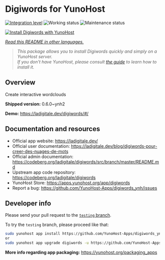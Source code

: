 <!--
N.B.: This README was automatically generated by <https://github.com/YunoHost/apps/tree/master/tools/readme_generator>
It shall NOT be edited by hand.
-->

# Digiwords for YunoHost

[![Integration level](https://dash.yunohost.org/integration/digiwords.svg)](https://ci-apps.yunohost.org/ci/apps/digiwords/) ![Working status](https://ci-apps.yunohost.org/ci/badges/digiwords.status.svg) ![Maintenance status](https://ci-apps.yunohost.org/ci/badges/digiwords.maintain.svg)

[![Install Digiwords with YunoHost](https://install-app.yunohost.org/install-with-yunohost.svg)](https://install-app.yunohost.org/?app=digiwords)

*[Read this README in other languages.](./ALL_README.md)*

> *This package allows you to install Digiwords quickly and simply on a YunoHost server.*  
> *If you don't have YunoHost, please consult [the guide](https://yunohost.org/install) to learn how to install it.*

## Overview

Create interactive wordclouds

**Shipped version:** 0.6.0~ynh2

**Demo:** <https://ladigitale.dev/digiwords/#/>
## Documentation and resources

- Official app website: <https://ladigitale.dev/>
- Official user documentation: <https://ladigitale.dev/blog/digiwords-pour-creer-des-nuages-de-mots>
- Official admin documentation: <https://codeberg.org/ladigitale/digiwords/src/branch/master/README.md>
- Upstream app code repository: <https://codeberg.org/ladigitale/digiwords>
- YunoHost Store: <https://apps.yunohost.org/app/digiwords>
- Report a bug: <https://github.com/YunoHost-Apps/digiwords_ynh/issues>

## Developer info

Please send your pull request to the [`testing` branch](https://github.com/YunoHost-Apps/digiwords_ynh/tree/testing).

To try the `testing` branch, please proceed like that:

```bash
sudo yunohost app install https://github.com/YunoHost-Apps/digiwords_ynh/tree/testing --debug
or
sudo yunohost app upgrade digiwords -u https://github.com/YunoHost-Apps/digiwords_ynh/tree/testing --debug
```

**More info regarding app packaging:** <https://yunohost.org/packaging_apps>
